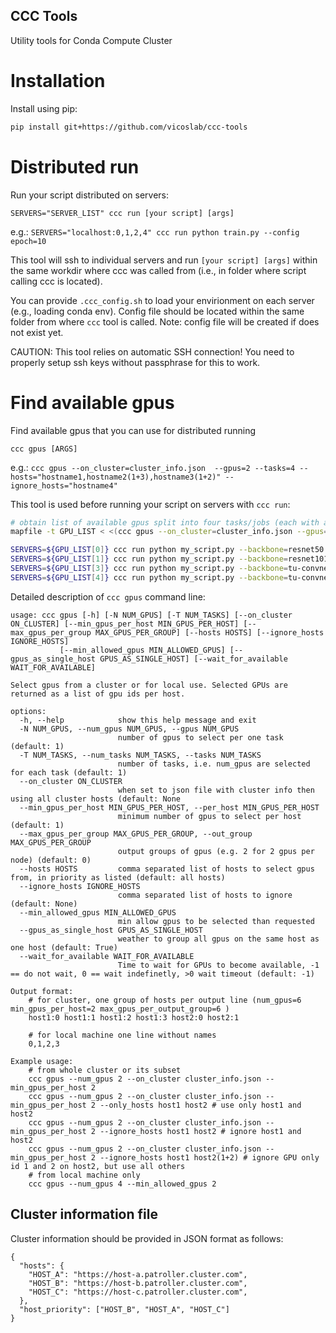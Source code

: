 ## CCC Tools

Utility tools for Conda Compute Cluster

# Installation

Install using pip:

```bash
pip install git+https://github.com/vicoslab/ccc-tools
```

# Distributed run
Run your script distributed on servers:

`SERVERS="SERVER_LIST" ccc run [your script] [args]` 

e.g.: `SERVERS="localhost:0,1,2,4" ccc run python train.py --config epoch=10` 

This tool will ssh to individual servers and run `[your script] [args]` within the same workdir where ccc was called from (i.e., in folder where script calling ccc is located).

You can provide `.ccc_config.sh` to load your envirionment on each server (e.g., loading conda env). Config file should be located within the same folder from where `ccc` tool is called. Note: config file will be created if does not exist yet.

CAUTION: This tool relies on automatic SSH connection! You need to properly setup ssh keys without passphrase for this to work.

# Find available gpus

Find available gpus that you can use for distributed running

`ccc gpus [ARGS]` 

e.g.: `ccc gpus --on_cluster=cluster_info.json  --gpus=2 --tasks=4 --hosts="hostname1,hostname2(1+3),hostname3(1+2)" --ignore_hosts="hostname4"`

This tool is used before running your script on servers with `ccc run`:

```bash
# obtain list of available gpus split into four tasks/jobs (each with a single gpu)
mapfile -t GPU_LIST < <(ccc gpus --on_cluster=cluster_info.json --gpus=1 --tasks=4 --hosts="HOST_A,HOST_B" --ignore_hosts="HOST_C")

SERVERS=${GPU_LIST[0]} ccc run python my_script.py --backbone=resnet50 &
SERVERS=${GPU_LIST[1]} ccc run python my_script.py --backbone=resnet101 &
SERVERS=${GPU_LIST[3]} ccc run python my_script.py --backbone=tu-convnext_base &
SERVERS=${GPU_LIST[4]} ccc run python my_script.py --backbone=tu-convnext_large &

```

Detailed description of `ccc gpus` command line:
```
usage: ccc gpus [-h] [-N NUM_GPUS] [-T NUM_TASKS] [--on_cluster ON_CLUSTER] [--min_gpus_per_host MIN_GPUS_PER_HOST] [--max_gpus_per_group MAX_GPUS_PER_GROUP] [--hosts HOSTS] [--ignore_hosts IGNORE_HOSTS]
           [--min_allowed_gpus MIN_ALLOWED_GPUS] [--gpus_as_single_host GPUS_AS_SINGLE_HOST] [--wait_for_available WAIT_FOR_AVAILABLE]

Select gpus from a cluster or for local use. Selected GPUs are returned as a list of gpu ids per host.

options:
  -h, --help            show this help message and exit
  -N NUM_GPUS, --num_gpus NUM_GPUS, --gpus NUM_GPUS
                        number of gpus to select per one task (default: 1)
  -T NUM_TASKS, --num_tasks NUM_TASKS, --tasks NUM_TASKS
                        number of tasks, i.e. num_gpus are selected for each task (default: 1)
  --on_cluster ON_CLUSTER
                        when set to json file with cluster info then using all cluster hosts (default: None
  --min_gpus_per_host MIN_GPUS_PER_HOST, --per_host MIN_GPUS_PER_HOST
                        minimum number of gpus to select per host (default: 1)
  --max_gpus_per_group MAX_GPUS_PER_GROUP, --out_group MAX_GPUS_PER_GROUP
                        output groups of gpus (e.g. 2 for 2 gpus per node) (default: 0)
  --hosts HOSTS         comma separated list of hosts to select gpus from, in priority as listed (default: all hosts)
  --ignore_hosts IGNORE_HOSTS
                        comma separated list of hosts to ignore (default: None)
  --min_allowed_gpus MIN_ALLOWED_GPUS
                        min allow gpus to be selected than requested
  --gpus_as_single_host GPUS_AS_SINGLE_HOST
                        weather to group all gpus on the same host as one host (default: True)
  --wait_for_available WAIT_FOR_AVAILABLE
                        Time to wait for GPUs to become available, -1 == do not wait, 0 == wait indefinetly, >0 wait timeout (default: -1)

Output format:
    # for cluster, one group of hosts per output line (num_gpus=6  min_gpus_per_host=2 max_gpus_per_output_group=6 )
    host1:0 host1:1 host1:2 host1:3 host2:0 host2:1        
       
    # for local machine one line without names
    0,1,2,3
        
Example usage:
    # from whole cluster or its subset
    ccc gpus --num_gpus 2 --on_cluster cluster_info.json --min_gpus_per_host 2
    ccc gpus --num_gpus 2 --on_cluster cluster_info.json --min_gpus_per_host 2 --only_hosts host1 host2 # use only host1 and host2
    ccc gpus --num_gpus 2 --on_cluster cluster_info.json --min_gpus_per_host 2 --ignore_hosts host1 host2 # ignore host1 and host2
    ccc gpus --num_gpus 2 --on_cluster cluster_info.json --min_gpus_per_host 2 --ignore_hosts host1 host2(1+2) # ignore GPU only id 1 and 2 on host2, but use all others
    # from local machine only
    ccc gpus --num_gpus 4 --min_allowed_gpus 2
```

## Cluster information file

Cluster information should be provided in JSON format as follows:

```
{
  "hosts": {
    "HOST_A": "https://host-a.patroller.cluster.com",
    "HOST_B": "https://host-b.patroller.cluster.com",
    "HOST_C": "https://host-c.patroller.cluster.com",
  },
  "host_priority": ["HOST_B", "HOST_A", "HOST_C"]
}
```